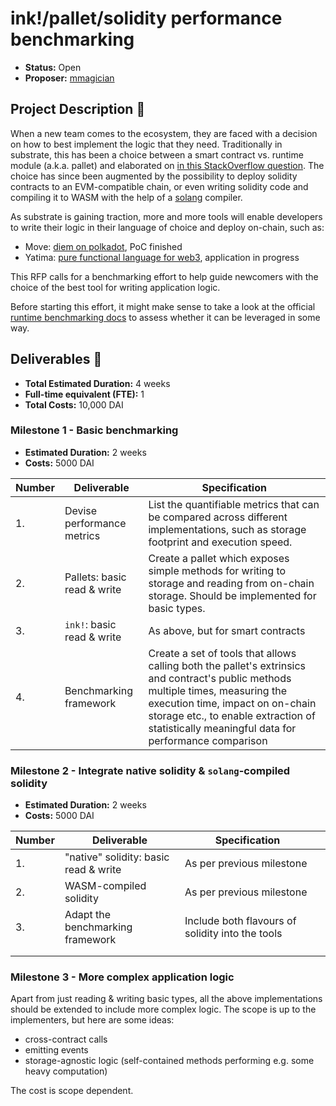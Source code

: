 # ink!/pallet/solidity performance benchmarking

* **Status:** Open
* **Proposer:** [mmagician](https://github.com/mmagician)


## Project Description :page_facing_up:

When a new team comes to the ecosystem, they are faced with a decision on how to best implement the logic that they need.
Traditionally in substrate, this has been a choice between a smart contract vs. runtime module (a.k.a. pallet) and elaborated on [in this StackOverflow question](https://stackoverflow.com/questions/56040779/when-should-i-build-a-substrate-runtime-module-versus-a-substrate-smart-contract). The choice has since been augmented by the possibility to deploy solidity contracts to an EVM-compatible chain, or even writing solidity code and compiling it to WASM with the help of a [solang](https://solang.readthedocs.io/en/latest) compiler.

As substrate is gaining traction, more and more tools will enable developers to write their logic in their language of choice and deploy on-chain, such as:
- Move: [diem on polkadot](https://docs.pontem.network), PoC finished
- Yatima: [pure functional language for web3](https://github.com/w3f/Open-Grants-Program/pull/463), application in progress

This RFP calls for a benchmarking effort to help guide newcomers with the choice of the best tool for writing application logic.

Before starting this effort, it might make sense to take a look at the official [runtime benchmarking docs](https://substrate.dev/docs/en/knowledgebase/runtime/benchmarking) to assess whether it can be leveraged in some way.

## Deliverables :nut_and_bolt:

* **Total Estimated Duration:** 4 weeks
* **Full-time equivalent (FTE):** 1
* **Total Costs:** 10,000 DAI

### Milestone 1 - Basic benchmarking

* **Estimated Duration:** 2 weeks
* **Costs:** 5000 DAI


| Number | Deliverable                | Specification                                                                                                                                                                                                                                                                       |
|--------|----------------------------|-------------------------------------------------------------------------------------------------------------------------------------------------------------------------------------------------------------------------------------------------------------------------------------|
|     1. | Devise performance metrics | List the quantifiable metrics that can be compared across different implementations, such as storage footprint and execution speed.                                                                                                                                                   |
|     2. | Pallets: basic read & write | Create a pallet which exposes simple methods for writing to storage and reading from on-chain storage. Should be implemented for basic types.                                                                                                                                           |
|     3. | `ink!`: basic read & write | As above, but for smart contracts                                                                                                                                                                                                                                                       |
|     4. | Benchmarking framework     | Create a set of tools that allows calling both the pallet's extrinsics and contract's public methods multiple times, measuring the execution time, impact on on-chain storage etc., to enable extraction of statistically meaningful data for performance comparison |

### Milestone 2 - Integrate native solidity & `solang`-compiled solidity

* **Estimated Duration:** 2 weeks
* **Costs:** 5000 DAI

| Number | Deliverable                           | Specification                                    |   |
|--------|---------------------------------------|--------------------------------------------------|---|
|     1. | "native" solidity: basic read & write | As per previous milestone                        |   |
|     2. | WASM-compiled solidity                | As per previous milestone                        |   |
|     3. | Adapt the benchmarking framework      | Include both flavours of solidity into the tools |   |
|        |                                       |                                                  |   |
|        |                                       |                                                  |   |

### Milestone 3 - More complex application logic

Apart from just reading & writing basic types, all the above implementations should be extended to include more complex logic. The scope is up to the implementers, but here are some ideas:
- cross-contract calls
- emitting events
- storage-agnostic logic (self-contained methods performing e.g. some heavy computation)

The cost is scope dependent.
